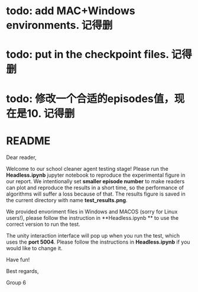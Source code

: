 # todo: add MAC+Windows environments. 记得删
# todo: put in the checkpoint files. 记得删
# todo: 修改一个合适的episodes值，现在是10. 记得删

# README 
Dear reader,

Welcome to our school cleaner agent testing stage! Please run the **Headless.ipynb** jupyter notebook to reproduce the experimental figure in our report. We intentionally set **smaller episode number** to make readers can plot and reproduce the results in a short time, so the performance of algorithms will suffer a loss because of that. The results figure is saved in the current directory with name **test_results.png**. 

We provided envoriment files in Windows and MACOS (sorry for Linux users!), please follow the instruction in **Headless.ipynb ** to use the correct version to run the test. 

The unity interaction interface will pop up when you run the test, which uses the **port 5004**. Please follow the instructions in **Headless.ipynb** if you would like to change it.

Have fun!

Best regards,

Group 6


